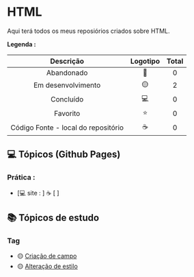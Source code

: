 # HTML
 
<p> Aqui terá todos os meus reposiórios criados sobre HTML. </p>

<strong> Legenda :</strong>

|Descrição | Logotipo   | Total |
|:--: |:--:|:--:|
| Abandonado | 🔴 | 0 |
| Em desenvolvimento    |  🟡  | 2 |
| Concluído    |  💻 | 0 |
| Favorito | ⭐ | 0 |
| Código Fonte - local do repositório | ☕| 0 |


## 💻 Tópicos (Github Pages) 

### Prática : 
* [💻 site :  ] ☕ [ ]


## 📚 Tópicos de estudo
  
### Tag
* 🟡 [Criação de campo ](https://github.com/LeandroPereira2603/HTML/blob/main/explica%C3%A7%C3%B5es/tags-para-criar-campo-layout.md)
* 🟡 [Alteração de estilo ](https://github.com/LeandroPereira2603/HTML/blob/main/explica%C3%A7%C3%B5es/tags-para-alterar-layout.md)

